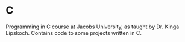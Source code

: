 # C
Programming in C course at Jacobs University, as taught by Dr. Kinga Lipskoch.
Contains code to some projects written in C.
